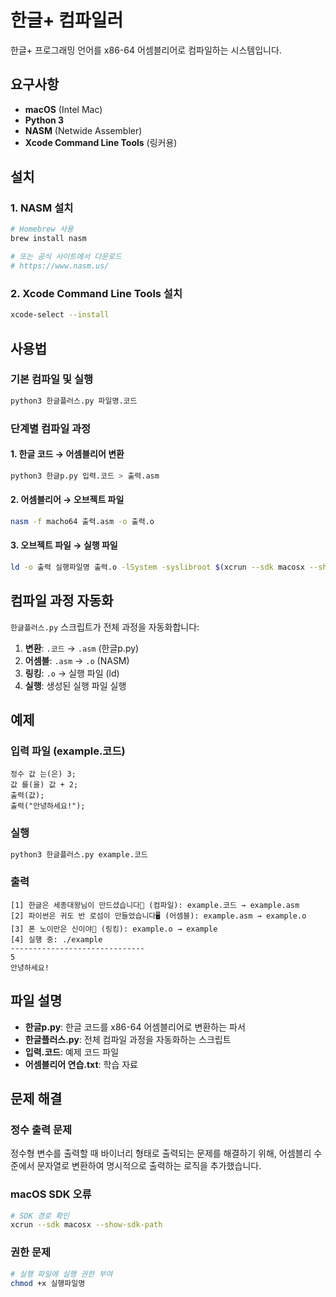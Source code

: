 # 한글+ 컴파일러

한글+ 프로그래밍 언어를 x86-64 어셈블리어로 컴파일하는 시스템입니다.

## 요구사항

- **macOS** (Intel Mac)
- **Python 3**
- **NASM** (Netwide Assembler)
- **Xcode Command Line Tools** (링커용)

## 설치

### 1. NASM 설치

```bash
# Homebrew 사용
brew install nasm

# 또는 공식 사이트에서 다운로드
# https://www.nasm.us/
```

### 2. Xcode Command Line Tools 설치

```bash
xcode-select --install
```

## 사용법

### 기본 컴파일 및 실행

```bash
python3 한글플러스.py 파일명.코드
```

### 단계별 컴파일 과정

#### 1. 한글 코드 → 어셈블리어 변환

```bash
python3 한글p.py 입력.코드 > 출력.asm
```

#### 2. 어셈블리어 → 오브젝트 파일

```bash
nasm -f macho64 출력.asm -o 출력.o
```

#### 3. 오브젝트 파일 → 실행 파일

```bash
ld -o 출력 실행파일명 출력.o -lSystem -syslibroot $(xcrun --sdk macosx --show-sdk-path) -e _start -platform_version macos 11.0.0 13.0.0
```

## 컴파일 과정 자동화

`한글플러스.py` 스크립트가 전체 과정을 자동화합니다:

1. **변환**: `.코드` → `.asm` (한글p.py)
2. **어셈블**: `.asm` → `.o` (NASM)
3. **링킹**: `.o` → 실행 파일 (ld)
4. **실행**: 생성된 실행 파일 실행

## 예제

### 입력 파일 (example.코드)

```한글
정수 값 는(은) 3;
값 를(을) 값 + 2;
출력(값);
출력("안녕하세요!");
```

### 실행

```bash
python3 한글플러스.py example.코드
```

### 출력

```
[1] 한글은 세종대왕님이 만드셨습니다🤩 (컴파일): example.코드 → example.asm
[2] 파이썬은 귀도 반 로섬이 만들었습니다🖥️ (어셈블): example.asm → example.o
[3] 폰 노이만은 신이야🤯 (링킹): example.o → example
[4] 실행 중: ./example
------------------------------
5
안녕하세요!
```

## 파일 설명

- **한글p.py**: 한글 코드를 x86-64 어셈블리어로 변환하는 파서
- **한글플러스.py**: 전체 컴파일 과정을 자동화하는 스크립트
- **입력.코드**: 예제 코드 파일
- **어셈블리어 연습.txt**: 학습 자료

## 문제 해결

### 정수 출력 문제

정수형 변수를 출력할 때 바이너리 형태로 출력되는 문제를 해결하기 위해, 어셈블리 수준에서 문자열로 변환하여 명시적으로 출력하는 로직을 추가했습니다.

### macOS SDK 오류

```bash
# SDK 경로 확인
xcrun --sdk macosx --show-sdk-path
```

### 권한 문제

```bash
# 실행 파일에 실행 권한 부여
chmod +x 실행파일명
```
